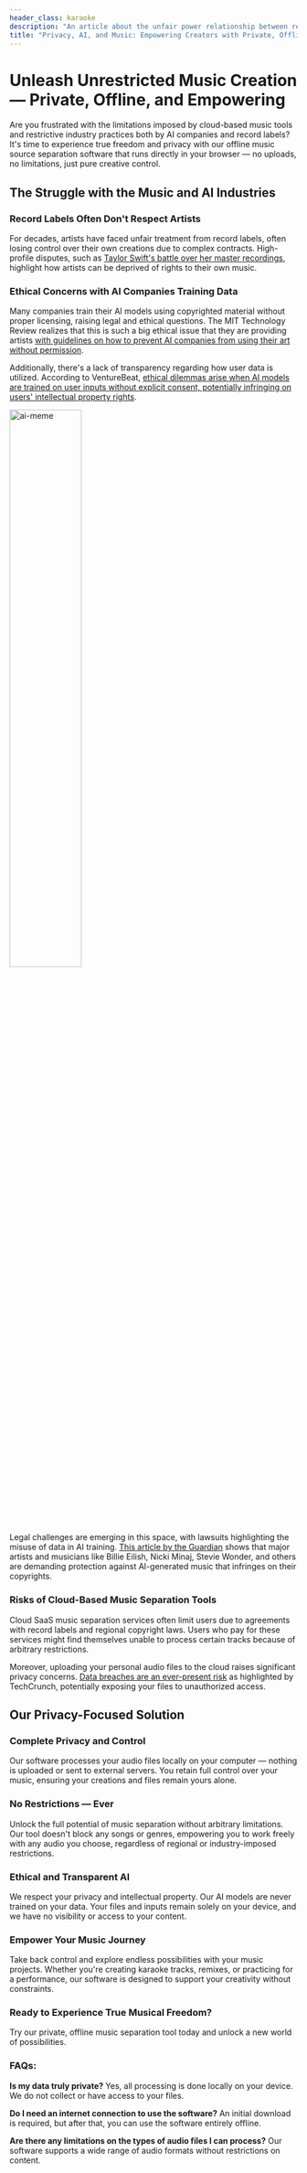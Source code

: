 ```yaml
---
header_class: karaoke
description: "An article about the unfair power relationship between record labels, AI companies, copyright law, and your rights as an artist. It introduces a private, offline music separation tool that empowers creators to work without restrictions."
title: "Privacy, AI, and Music: Empowering Creators with Private, Offline Music Separation"
---
```


# Unleash Unrestricted Music Creation — Private, Offline, and Empowering

Are you frustrated with the limitations imposed by cloud-based music tools and <span class="blog-highlight">restrictive industry practices both by AI companies and record labels</span>? It's time to experience true freedom and privacy with our offline music source separation software that runs directly in your browser — no uploads, no limitations, just pure creative control.

## The Struggle with the Music and AI Industries

### Record Labels Often Don't Respect Artists

For decades, artists have faced unfair treatment from record labels, often losing control over their own creations due to complex contracts. High-profile disputes, such as [Taylor Swift's battle over her master recordings](https://studentvanguardintl.org/taylor-swifts-master-recordings-battle-a-case-study-in-artist-ownership-and-power/), highlight how artists can be deprived of rights to their own music.

### Ethical Concerns with AI Companies Training Data

Many companies train their AI models using copyrighted material without proper licensing, raising legal and ethical questions. The MIT Technology Review realizes that this is such a big ethical issue that they are providing artists [with guidelines on how to prevent AI companies from using their art without permission](https://www.technologyreview.com/2024/11/21/1107108/four-ways-to-protect-your-art-from-ai/).

Additionally, there's a lack of transparency regarding how user data is utilized. According to VentureBeat, [ethical dilemmas arise when AI models are trained on user inputs without explicit consent, potentially infringing on users' intellectual property rights](https://venturebeat.com/games/how-ai-is-making-copyright-issues-more-complicated-devcom-panel/).

<img class="responsive-img-android" alt="ai-meme" src="/assets/images/ai-meme.webp" width="50%"/>

Legal challenges are emerging in this space, with lawsuits highlighting the misuse of data in AI training. [This article by the Guardian](https://www.theguardian.com/technology/2024/apr/02/musicians-demand-protection-against-ai) shows that <span class="blog-highlight">major artists and musicians like Billie Eilish, Nicki Minaj, Stevie Wonder, and others are demanding protection against AI-generated music that infringes on their copyrights</span>.

### Risks of Cloud-Based Music Separation Tools

Cloud SaaS music separation services often limit users due to agreements with record labels and regional copyright laws. Users who pay for these services might find themselves unable to process certain tracks because of arbitrary restrictions.

Moreover, uploading your personal audio files to the cloud raises significant privacy concerns. [Data breaches are an ever-present risk](https://techcrunch.com/2024/10/14/2024-in-data-breaches-1-billion-stolen-records-and-rising/) as highlighted by TechCrunch, potentially exposing your files to unauthorized access.

## Our Privacy-Focused Solution

### Complete Privacy and Control

Our software processes your audio files locally on your computer — nothing is uploaded or sent to external servers. You retain full control over your music, ensuring your creations and files remain yours alone.

### No Restrictions — Ever

Unlock the full potential of music separation without arbitrary limitations. Our tool doesn't block any songs or genres, empowering you to work freely with any audio you choose, regardless of regional or industry-imposed restrictions.

### Ethical and Transparent AI

We respect your privacy and intellectual property. Our AI models are never trained on your data. Your files and inputs remain solely on your device, and we have no visibility or access to your content.

### Empower Your Music Journey

Take back control and explore endless possibilities with your music projects. Whether you're creating karaoke tracks, remixes, or practicing for a performance, our software is designed to support your creativity without constraints.

### Ready to Experience True Musical Freedom?

Try our private, offline music separation tool today and unlock a new world of possibilities.

### FAQs:

**Is my data truly private?**
Yes, all processing is done locally on your device. We do not collect or have access to your files.

**Do I need an internet connection to use the software?**
An initial download is required, but after that, you can use the software entirely offline.

**Are there any limitations on the types of audio files I can process?**
Our software supports a wide range of audio formats without restrictions on content.
